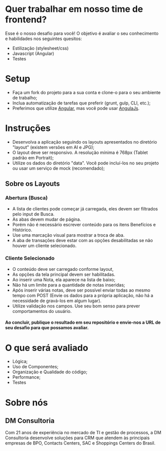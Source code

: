 ﻿# Quer trabalhar em nosso time de frontend? 

Esse é o nosso desafio para você!
O objetivo é avaliar o seu conhecimento e habilidades nos seguintes quesitos:

* Estilização (stylesheet/css)
* Javascript (Angular)
* Testes

# Setup

* Faça um fork do projeto para a sua conta e clone-o para o seu ambiente de trabalho;
* Inclua automatização de tarefas que preferir (grunt, gulp, CLI, etc.);
* Preferimos que utilize [Angular](https://angular.io/), mas você pode usar [AngulaJs](https://angularjs.org/).

# Instruções

* Desenvolva a aplicação seguindo os layouts apresentados no diretório "layout" (existem versões em AI e JPG);
* O layout deve ser responsivo. A resolução mínima é 768px (Tablet padrão em Portrait);
* Utilize os dados do diretório "data". Você pode incluí-los no seu projeto ou usar um serviço de mock (recomendado);

## Sobre os Layouts

### Abertura (Busca)
* A lista de clientes pode começar já carregada, eles devem ser filtrados pelo input de Busca.
* As abas devem mudar de página.
* Porém não é necessário escrever conteúdo para os itens Benefícios e Histórico.
* Use uma marcação visual para mostrar a troca de aba.
* A aba de transações deve estar com as opções desabilitadas se não houver um cliente selecionado.

### Cliente Selecionado
* O conteúdo deve ser carregado conforme layout,
* As opções da tela principal devem ser habilitadas.
* Ao inserir uma Nota, ela aparece na lista de baixo;
* Não há um limite para a quantidade de notas inseridas;
* Após inserir várias notas, deve ser possível enviar todas ao mesmo tempo com POST (Envie os dados para a própria aplicação, não há a necessidade de gravá-los em algum lugar).
* Utilize validação nos campos. Use seu bom senso para prever comportamentos do usuário.

#### Ao concluir, publique o resultado em seu repositório e envie-nos a URL de seu desafio para que possamos avaliar.

# O que será avaliado

* Lógica;
* Uso de Componentes;
* Organização e Qualidade do código;
* Performance;
* Testes

# Sobre nós

## DM Consultoria
Com 21 anos de experiência no mercado de TI e gestão de processos, a DM Consultoria desenvolve soluções para CRM 
que atendem às principais empresas de BPO, Contacts Centers, SAC e Shoppings Centers do Brasil.